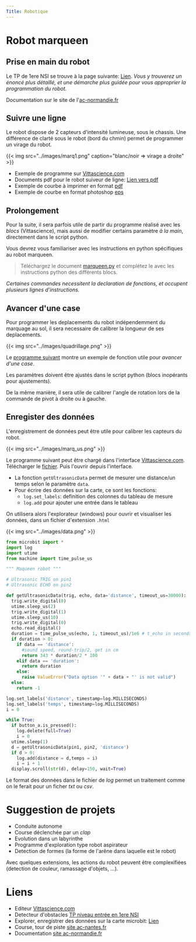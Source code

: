 ```yaml
---
Title: Robotique
---
```


# Robot marqueen
## Prise en main du robot
Le TP de 1ere NSI se trouve à la page suivante: [Lien](/docs/NSI_1/projets/page1/). *Vous y trouverez un énoncé plus détaillé, et une démarche plus guidée pour vous approprier la programmation du robot.*

Documentation sur le site de l'[ac-normandie.fr](https://nsi-snt.ac-normandie.fr/IMG/pdf/le_robot_maqueen.pdf)

## Suivre une ligne
Le robot dispose de 2 capteurs d'intensité lumineuse, sous le chassis. Une différence de clarté sous le robot (bord du chmin) permet de programmer un virage du robot.

{{< img src="../images/marq1.png" caption="blanc/noir => virage a droite" >}}


* Exemple de programme sur [Vittascience.com](https://fr.vittascience.com/learn/tutorial.php?id=42/maqueen-part-3-suiveur-de-ligne-avec-micro-bit)
* Documents pdf pour le robot suiveur de ligne: [Lien vers pdf](/pdf/techno/suiveur_ligne.pdf)
* Exemple de courbe à imprimer en format [pdf](../images/courbe.pdf)
* Exemple de courbe en format photoshop [eps](../images/courbe.eps)

## Prolongement
Pour la suite, il sera parfois utile de partir du programme réalisé avec les *blocs* (Vittascience), mais aussi de modifier certains paramètre *à la main*, directement dans le script python.

Vous devrez vous familiariser avec les instructions en python spécifiques au robot marqueen.

> Téléchargez le document [marqueen.py](/scripts/robot/marqueen.py) et complétez le avec les instructions python des différents blocs.

*Certaines commandes necessitent la declaration de fonctions, et occupent plusieurs lignes d'instructions.*

## Avancer d'une case
Pour programmer les deplacements du robot indépendemment du marquage au sol, il sera necessaire de calibrer la longueur de ses deplacements.

{{< img src="../images/quadrillage.png" >}}

Le [programme suivant](/scripts/robot/robot_marqueen_5.py) montre un exemple de fonction utile pour *avancer d'une case*.

Les paramètres doivent être ajustés dans le script python (blocs inopérants pour ajustements).

De la même manière, il sera utile de calibrer l'angle de rotation lors de la commande de pivot à droite ou à gauche.

## Enregister des données
L'enregistrement de données peut être utile pour calibrer les capteurs du robot.

{{< img src="../images/marq_us.png" >}}

Le programme suivant peut être chargé dans l'interface [Vittascience.com](https://fr.vittascience.com/microbit/?mode=mixed&console=bottom&toolbox=vittascience). Télécharger le [fichier](/scripts/robot/robot_marquenn_us__202419_12120.py). Puis l'ouvrir  depuis l'interface.

* La fonction `getUltrasonicData` permet de mesurer une distance/un temps selon le paramètre `data`.
* Pour écrire des données sur la carte, ce sont les fonctions:
	* `log.set_labels`: definition des colonnes du tableau de mesure
	* `log.add` pour ajouter une entrée dans le tableau

On utilisera alors l'explorateur (windows) pour ouvrir et visualiser les données, dans un fichier d'extension `.html`

{{< img src="../images/data.png" >}}

```python
from microbit import *
import log
import utime
from machine import time_pulse_us

""" Maqueen robot """

# Ultrasonic TRIG on pin1
# Ultrasonic ECHO on pin2

def getUltrasonicData(trig, echo, data='distance', timeout_us=30000):
  trig.write_digital(0)
  utime.sleep_us(2)
  trig.write_digital(1)
  utime.sleep_us(10)
  trig.write_digital(0)
  echo.read_digital()
  duration = time_pulse_us(echo, 1, timeout_us)/1e6 # t_echo in seconds
  if duration > 0:
    if data == 'distance':
      #sound speed, round-trip/2, get in cm
      return 343 * duration/2 * 100
    elif data == 'duration':
      return duration
    else:
      raise ValueError("Data option '" + data + "' is not valid")
  else:
    return -1

log.set_labels('distance', timestamp=log.MILLISECONDS)
log.set_labels('temps', timestamp=log.MILLISECONDS)
i = 0

while True:
  if button_a.is_pressed():
    log.delete(full=True)
    i = 0
  utime.sleep(1)
  d = getUltrasonicData(pin1, pin2, 'distance')
  if d > 0:
    log.add(distance = d,temps = i)
    i = i + 1
  display.scroll(str(d), delay=150, wait=True)
```

Le format des données dans le fichier de *log* permet un traitement comme on le ferait pour un ficher *txt* ou *csv*.

# Suggestion de projets
* Conduite autonome
* Course déclenchée par un *clap*
* Evolution dans un labyrinthe
* Programme d'exploration type robot aspirateur
* Detection de formes (la forme de l'arêne dans laquelle est le robot)

Avec quelques extensions, les actions du robot peuvent être complexifiées (detection de couleur, ramassage d'objets, ...).


# Liens 
* Editeur [Vittascience.com](https://fr.vittascience.com/microbit/?mode=mixed&console=bottom&toolbox=vittascience)
* Detecteur d'obstacles [TP niveau entrée en 1ere NSI](http://michel.roemhild.free.fr/?Robot-Maqueen-detecteur-d-obstacle)
* Explorer, enregistrer des données sur la carte microbit: [Lien](https://microbit.org/fr/projects/make-it-code-it/environment-data-logger/)
* Course, tour de piste [site ac-nantes.fr](https://www.pedagogie.ac-nantes.fr/medias/fichier/challenge-robotmaqueen_1656062635314-pdf?ID_FICHE=1424110252680&INLINE=FALSE)
* Documentation [site ac-normandie.fr](https://nsi-snt.ac-normandie.fr/IMG/pdf/le_robot_maqueen.pdf)



